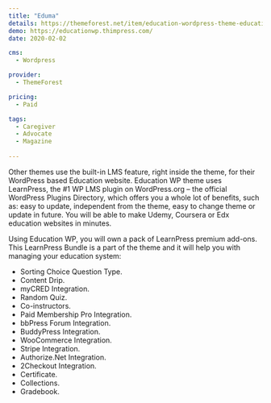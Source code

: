 ```yaml
---
title: "Eduma"
details: https://themeforest.net/item/education-wordpress-theme-education-wp/14058034
demo: https://educationwp.thimpress.com/
date: 2020-02-02

cms: 
  - Wordpress

provider: 
  - ThemeForest

pricing:
  - Paid

tags:
  - Caregiver
  - Advocate
  - Magazine
  
---
```


Other themes use the built-in LMS feature, right inside the theme, for their WordPress based Education website. Education WP theme uses LearnPress, the #1 WP LMS plugin on WordPress.org – the official WordPress Plugins Directory, which offers you a whole lot of benefits, such as: easy to update, independent from the theme, easy to change theme or update in future. You will be able to make Udemy, Coursera or Edx education websites in minutes.

Using Education WP, you will own a pack of LearnPress premium add-ons. This LearnPress Bundle is a part of the theme and it will help you with managing your education system:

- Sorting Choice Question Type.
- Content Drip.
- myCRED Integration.
- Random Quiz.
- Co-instructors.
- Paid Membership Pro Integration.
- bbPress Forum Integration.
- BuddyPress Integration.
- WooCommerce Integration.
- Stripe Integration.
- Authorize.Net Integration.
- 2Checkout Integration.
- Certificate.
- Collections.
- Gradebook.
